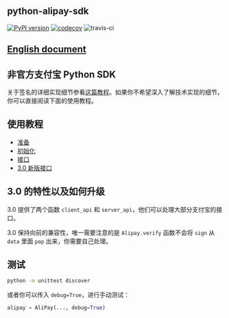 ## python-alipay-sdk
[![PyPI version](https://badge.fury.io/py/python-alipay-sdk.svg)](https://badge.fury.io/py/python-alipay-sdk) [![codecov](https://codecov.io/gh/fzlee/alipay/branch/master/graph/badge.svg)](https://codecov.io/gh/fzlee/alipay) ![travis-ci](https://travis-ci.org/fzlee/alipay.svg?branch=master)
## [English document](./README.md)

## 非官方支付宝 Python SDK

关于签名的详细实现细节参看[这篇教程](https://ifconfiger.com/page/python-alipay-sdk)。如果你不希望深入了解技术实现的细节，你可以直接阅读下面的使用教程。

## 使用教程
* [准备](./docs/preparation.zh-hans.md)
* [初始化](./docs/init.zh-hans.md)
* [接口](./docs/apis.zh-hans.md)
* [3.0 新版接口](./docs/apis_new.zh-hans.md) 

## 3.0 的特性以及如何升级
3.0 提供了两个函数 `client_api` 和 `server_api`，他们可以处理大部分支付宝的接口。

3.0 保持向前的兼容性，唯一需要注意的是 `Alipay.verify` 函数不会将 `sign` 从 `data` 里面 `pop` 出来，你需要自己处理。

## 测试
```bash
python -m unittest discover
```

或者你可以传入 `debug=True`，进行手动测试：
```python
alipay = AliPay(..., debug=True)
```